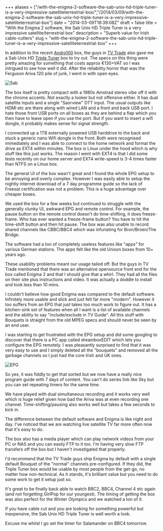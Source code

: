 +++
aliases = ["/with-the-enigma-2-software-the-sab-unix-hd-triple-tuner-is-a-very-impressive-satelliteterrestrial-box/","/2014/03/09/with-the-enigma-2-software-the-sab-unix-hd-triple-tuner-is-a-very-impressive-satelliteterrestrial-box"]
date = "2014-03-09T18:39:08Z"
draft = false
title = "With the Enigma 2 software, the Sab Unix HD Triple Tuner is a very impressive satellite/terrestrial box"
description = "Superb value for Irish cable-cutters"
slug = "with-the-enigma-2-software-the-sab-unix-hd-triple-tuner-is-a-very-impressive-satelliteterrestrial-box"
+++

In addition to the recent [Andro100](/the-and100-android-box-is-perfect-for-netflix-rte-player-etc/) box, the guys in [TV Trade](http://tvtrade.ie) also gave me a Sab Unix HD [Triple Tuner](http://www.tvtrade.ie/triple-tuner.html) box to try out. The specs on this thing were pretty amazing for something that costs approx €130+VAT so I was intrigued to see how well it did. After the reliability horror that was the Ferguson Ariva 120 pile of junk, I went in with open eyes.

![Sab](https://d2j17b10ywb1i7.cloudfront.net/wp-content/uploads/2014/02/sab.png "SAB Triple Tuner")

The box itself is pretty compact with a 1980s Amstrad stereo vibe off it with the chrome accents. Not exactly a looker but not offensive either. It has dual satellite inputs and a single "Saorview" DTT input. The usual outputs like HDMI etc are there along with wired LAN and a front and back USB port. I hate those front USB ports on all boxes as they are behind a flap which you then have to leave open if you use the port. But if you want to insert a wifi dongle, it probably makes sense for signal strength.

I connected up a 1TB externally powered USB harddrive to the back and stuck a generic nano Wifi dongle in the front. Both were recognised immediately and I was able to connect to the home network and format the drive as EXT4 within minutes. The box is Linux under the hood which is why stuff like this just works. The reason I went with EXT4 is that I did some tests recently on our home server and EXT4 write-speed is 3-4 times faster than NTFS on a Linux box.

The general UI of the box wasn't great and I found the whole EPG setup to be annoying and overly complex. However I was easily able to setup the nightly internet download of a 7 day programme guide so the lack of Freesat certification was not a problem. This is a huge advantage over cheaper boxes.

We used the box for a few weeks but continued to struggle with the generally clunky UI, awkward EPG and remote control. For example, the pause button on the remote control doesn't do time-shifting, it does freeze-frame. Who has ever wanted a freeze-frame button? You have to hit the time-shift button and then hit pause. The box was also unable to record shared channels like CBBC/BBC4 which was infuriating for Bron/Broen/The Bridge.

The software had a ton of completely useless features like "apps" for various German stations. The apps felt like the old Unison boxes from 10+ years ago.

These usability problems meant our usage tailed off. But the guys in TV Trade mentioned that there was an alternative opensource front end for the box called Enigma 2 and that I should give that a whirl. They had all the files on their site plus instructions and video. It was actually a doddle to install and took less than 10 mins.

I couldn't believe how good Enigma was compared to the default software. Infinitely more usable and slick and just felt far more "modern". However it too suffers from an EPG that just takes too much work to figure out. It has a kitchen-sink set of features when all I want is a list of available channels and the ability to say "include/exclude in TV Guide". All this stuff with Bouquets is straight from the old MPEG specs and should never be seen by an end user.

I was starting to get frustrated with the EPG setup and did some googling to discover that there is a PC app called dreamboxEDIT which lets you configure the EPG remotely. I was pleasantly surprised to find that it was very easy to use and I simply deleted all the "bouquets" and removed all the garbage channels so I just had the core Irish and UK ones.

![EPG](https://d2j17b10ywb1i7.cloudfront.net/wp-content/uploads/2014/02/epg.jpg "Enigma 2 EPG")

So yes, it was fiddly to get that sorted but we now have a really nice program guide with 7 days of content. You can't do series link like Sky but you can set repeating timers for the same time.

We have played with dual simultaneous recording and it works very well which is huge relief given how bad the Ariva was at even recording one channel. Time-shifting/pausing also works well but takes a few seconds to kick in.

The difference between the default software and Enigma is like night and day. I've noticed that we are watching live satellite TV far more often now that it's easy to do.

The box also has a media player which can play network videos from your PC or NAS and you can easily FTP to it too. I'm having very slow FTP transfers off the box but I haven't investigated that properly.

I'd recommend that the TV Trade guys ship Enigma by default with a single default Bouquet of the "normal" channels pre-configured. If they did, the Triple Tuner box would be usable by most people from the get-go, no matter how non-technical. As it stands, it's brilliant value but you need to do some work to get it setup just so.

It's great to be finally back able to watch BBC2, BBC4, Channel 4 etc again (and not forgetting GirlPop for our youngest). The timing of getting the box was also perfect for the Winter Olympics and we watched a ton of it.

If you have cable cut and you are looking for something powerful but inexpensive, the Sab Unix HD Triple Tuner is well worth a look.

Excuse me whilst I go set the timer for Salamander on BBC4 tomorrow.
